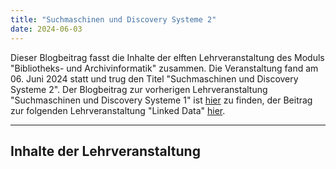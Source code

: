 ```yaml
---
title: "Suchmaschinen und Discovery Systeme 2"
date: 2024-06-03
---
```

Dieser Blogbeitrag fasst die Inhalte der elften Lehrveranstaltung des Moduls "Bibliotheks- und Archivinformatik" zusammen. Die Veranstaltung fand am 06. Juni 2024 statt und trug den Titel "Suchmaschinen und Discovery Systeme 2".
Der Blogbeitrag zur vorherigen Lehrveranstaltung "Suchmaschinen und Discovery Systeme 1" ist [hier](https://anna-staub.github.io/lerntagebuch_bain/2024/05/21/suchmaschinen_discovery_systeme_1.html) zu finden, der Beitrag zur folgenden Lehrveranstaltung "Linked Data" [hier](https://anna-staub.github.io/lerntagebuch_bain/2024/06/03/linked_data.html).

-----

Inhalte der Lehrveranstaltung
- 
